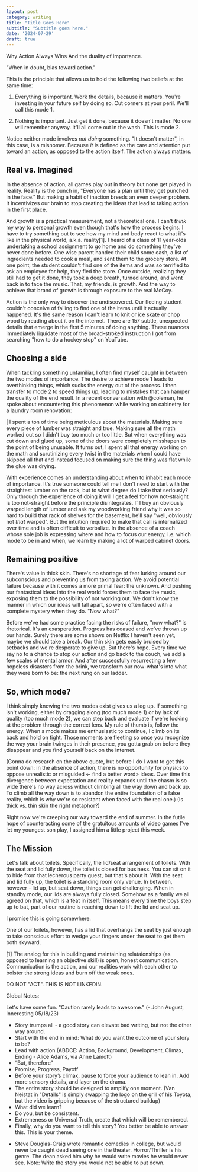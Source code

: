 ```yaml
---
layout: post
category: writing
title: "Title Goes Here"
subtitle: "Subtitle goes here."
date: '2024-07-29'
draft: true
---
```


Why Action Always Wins
And the duality of importance.

"When in doubt, bias toward action."

This is the principle that allows us to hold the following two beliefs at the same time: 

1. Everything is important. Work the details, because it matters. You're investing in your future self by doing so. Cut corners at your peril. We'll call this mode 1.

2. Nothing is important. Just get it done, because it doesn't matter. No one will remember anyway. It'll all come out in the wash. This is mode 2.

Notice neither mode involves _not doing_ something. "It doesn't matter", in this case, is a misnomer. Because _it_ is defined as the care and attention put toward an action, as opposed to the action itself. The action always matters.

## Real vs. Imagined
In the absence of action, all games play out in theory but none get played in reality. Reality is the punch in, "Everyone has a plan until they get punched in the face." But making a habit of inaction breeds an even deeper problem. It incentivizes our brain to stop creating the ideas that lead to taking action in the first place.

And growth is a practical measurement, not a theoretical one. I can't _think_ my way to personal growth even though that's how the process begins. I have to try something out to see how my mind and body react to what it's like in the physical world, a.k.a. reality[1]. I heard of a class of 11 year-olds undertaking a school assignment to go home and do something they've never done before. One wise parent handed their child some cash, a list of ingredients needed to cook a meal, and sent them to the grocery store. At one point, the student couldn't find one of the items and was so terrified to ask an employee for help, they fled the store. Once outside, realizing they still had to get it done, they took a deep breath, turned around, and went back in to face the music. That, my friends, is growth. And the way to achieve that brand of growth is through exposure to the real McCoy.

Action is the only way to discover the undiscovered. Our fleeing student couldn't conceive of failing to find one of the items until it actually happened. It's the same reason I can't learn to knit or ice skate or chop wood by reading about it on the internet. There are 157 subtle, unexpected details that emerge in the first 5 minutes of doing anything. These nuances immediately liquidate most of the broad-stroked instruction I got from searching "how to do a hockey stop" on YouTube.

## Choosing a side
When tackling something unfamiliar, I often find myself caught in between the two modes of importance. The desire to achieve mode 1 leads to overthinking things, which sucks the energy out of the process. I then transfer to mode 2 to speed things up, leading to mistakes that can hamper the quality of the end result. In a recent conversation with @coleman, he spoke about encountering this phenomenon while working on cabinetry for a laundry room renovation:

| I spent a ton of time being meticulous about the materials. Making sure every piece of lumber was straight and true. Making sure all the math worked out so I didn't buy too much or too little. But when everything was cut down and glued up, some of the doors were completely misshapen to the point of being unusable. It turns out, I spent all that energy working on the math and scrutinizing every twist in the materials when I could have skipped all that and instead focused on making sure the thing was flat while the glue was drying.

With experience comes an understanding about when to inhabit each mode of importance. It's true someone could tell me I don't need to start with the straightest lumber on the rack, but to what degree do I take that seriously? Only through the experience of doing it will I get a feel for how not-straight is too not-straight before the principle disintegrates. If I buy an obviously warped length of lumber and ask my woodworking friend why it was so hard to build that rack of shelves for the basement, he'll say "well, obviously not _that_ warped". But the intuition required to make that call is internalized over time and is often difficult to verbalize. In the absence of a coach whose sole job is expressing where and how to focus our energy, i.e. which mode to be in and when, we learn by making a lot of warped cabinet doors.

## Remaining positive
There's value in thick skin. There's no shortage of fear lurking around our subconscious and preventing us from taking action. We avoid potential failure because with it comes a more primal fear: the unknown. And pushing our fantastical ideas into the real world forces them to face the music, exposing them to the possibility of not working out. We don't know the manner in which our ideas will fall apart, so we're often faced with a complete mystery when they do. "Now what?"

Before we've had some practice facing the risks of failure, "now what?" is rhetorical. It's an exasperation. Progress has ceased and we've thrown up our hands. Surely there are some shows on Netflix I haven't seen yet, maybe we should take a break. Our thin skin gets easily bruised by setbacks and we're desperate to give up. But there's hope. Every time we say no to a chance to stop our action and go back to the couch, we add a few scales of mental armor. And after successfully resurrecting a few hopeless disasters from the brink, we transform our now-what's into what they were born to be: the next rung on our ladder.

## So, which mode?
I think simply knowing the two modes exist gives us a leg up. If something isn't working, either by dragging along (too much mode 1) or by lack of quality (too much mode 2), we can step back and evaluate if we're looking at the problem through the correct lens. My rule of thumb is, follow the energy. When a mode makes me enthusiastic to continue, I climb on its back and hold on tight. Those moments are fleeting so once you recognize the way your brain twinges in their presence, you gotta grab on before they disappear and you find yourself back on the internet.





(Gonna do research on the above quote, but before I do I want to get this point down: in the absence of action, there is no opportunity for physics to oppose unrealistic or misguided <- find a better word> ideas. Over time this divergence between expectation and reality expands until the chasm is so wide there's no way across without climbing all the way down and back up. To climb all the way down is to abandon the entire foundation of a false reality, which is why we're so resistant when faced with the real one.) (Is thick vs. thin skin the right metaphor?)

<!-- 
I stumbled across this quote by science fiction author @Devon recently:

"There is no point in arguing about that which can be resolved by experiment."  NOTE: I'm trying to shoehorn this quote in, but I don't think it help my point much. -->

<!-- These are two different essays...Above is one, and below is two. Write both.
Notes for above: Talk more about how much things suck at first, but that's part of what it means to do _anything_. Sebastian getting discouraged because rollerblading is hard. Complaining about the sticks on the driveway, and how hard it is to use the brake. But at first, everything is mode 2. Just get it done. Don't even use the brake yet. The low fidelity of this stage is necessary to keep it palatable while you're getting your feet wet.

Notes for below: He's never done something like this before. He doesn't play with tools. He doesn't build or fix things. He hasn't yet developed those curiosities about the physical world. But if he keeps doing nothing but gaming, in 10 years he will be miserable and he won't know how to operate in society. <-- this is the short version, make it less harsh and explain the upward nature of doing compared to the static nature of not doing.
 --> 

Right now we're creeping our way toward the end of summer. In the futile hope of counteracting some of the gratuitous amounts of video games I've let my youngest son play, I assigned him a little project this week.

## The Mission

Let's talk about toilets. Specifically, the lid/seat arrangement of toilets. With the seat and lid fully down, the toilet is closed for business. You can sit on it to hide from that lecherous party guest, but that's about it. With the seat and lid fully up, the toilet is a standing room only venue. In between, however - lid up, but seat down, things can get challenging. When in standby mode, our lids are always fully closed. Somehow as a family we all agreed on that, which is a feat in itself. This means every time the boys step up to bat, part of our routine is reaching down to lift the lid and seat up.

I promise this is going somewhere.

One of our toilets, however, has a lid that overhangs the seat by just enough to take conscious effort to wedge your fingers under the seat to get them both skyward. 

<!-- This should be longer. 
Tell the story about the toilet seat but that's not the end. It's one piece. 
Expand on the differences between doing something right away and talking forever. -->

<!-- NOTES: Go with the project idea, or push it down and start a new thread after "hockey stop". -->

[1] The analog for this in building and maintaining relataionships (as opposed to learning an objective skill) is open, honest communication. Communication is the action, and our realities work with each other to bolster the strong ideas and burn off the weak ones.

DO NOT "ACT". THIS IS NOT LINKEDIN.

Global Notes:

Let's have some fun. "Caution rarely leads to awesome." (- John August, Inneresting 05/18/23)

- Story trumps all - a good story can elevate bad writing, but not the other way around.
- Start with the end in mind: What do you want the outcome of your story to be?
- Lead with action (ABDCE: Action, Background, Development, Climax, Ending - Alice Adams, via Anne Lamott)
- “But, therefore”
- Promise, Progress, Payoff
- Before your story’s climax, pause to force your audience to lean in. Add more sensory details, and layer on the drama.
- The entire story should be designed to amplify one moment. (Van Neistat in "Details" is simply swapping the logo on the grill of his Toyota, but the video is gripping because of the structured buildup)
- What did we learn?
- Do you, but be consistent.
- Extremeness or Universal Truth, create that which will be remembered.
- Finally, why do you want to tell this story? You better be able to answer this. This is your theme.

<!-- Candidate note -->
- Steve Douglas-Craig wrote romantic comedies in college, but would never be caught dead seeing one in the theater. Horror/Thriller is his genre. The dean asked him why he would write movies he would never see. Note: Write the story you would not be able to put down.